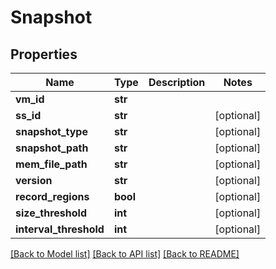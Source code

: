 # Snapshot

## Properties
Name | Type | Description | Notes
------------ | ------------- | ------------- | -------------
**vm_id** | **str** |  | 
**ss_id** | **str** |  | [optional] 
**snapshot_type** | **str** |  | [optional] 
**snapshot_path** | **str** |  | [optional] 
**mem_file_path** | **str** |  | [optional] 
**version** | **str** |  | [optional] 
**record_regions** | **bool** |  | [optional] 
**size_threshold** | **int** |  | [optional] 
**interval_threshold** | **int** |  | [optional] 

[[Back to Model list]](../README.md#documentation-for-models) [[Back to API list]](../README.md#documentation-for-api-endpoints) [[Back to README]](../README.md)



